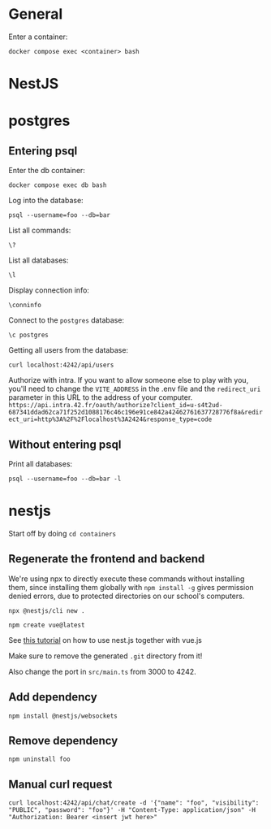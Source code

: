# General

Enter a container:

`docker compose exec <container> bash`

# NestJS

# postgres

## Entering psql

Enter the db container:

`docker compose exec db bash`

Log into the database:

`psql --username=foo --db=bar`

List all commands:

`\?`

List all databases:

`\l`

Display connection info:

`\conninfo`

Connect to the `postgres` database:

`\c postgres`

Getting all users from the database:

`curl localhost:4242/api/users`

Authorize with intra.
If you want to allow someone else to play with you, you'll need to change the `VITE_ADDRESS` in the .env file and the `redirect_uri` parameter in this URL to the address of your computer.
`https://api.intra.42.fr/oauth/authorize?client_id=u-s4t2ud-687341ddad62ca71f252d1088176c46c196e91ce842a42462761637728776f8a&redirect_uri=http%3A%2F%2Flocalhost%3A2424&response_type=code`

## Without entering psql

Print all databases:

`psql --username=foo --db=bar -l`

# nestjs

Start off by doing `cd containers`

## Regenerate the frontend and backend

We're using npx to directly execute these commands without installing them, since installing them globally with `npm install -g` gives permission denied errors, due to protected directories on our school's computers.

`npx @nestjs/cli new .`

`npm create vue@latest`

See [this tutorial](https://medium.com/js-dojo/how-to-serve-vue-with-nest-f23f10b33e1) on how to use nest.js together with vue.js

Make sure to remove the generated `.git` directory from it!

Also change the port in `src/main.ts` from 3000 to 4242.

## Add dependency

`npm install @nestjs/websockets`

## Remove dependency

`npm uninstall foo`

## Manual curl request

`curl localhost:4242/api/chat/create -d '{"name": "foo", "visibility": "PUBLIC", "password": "foo"}' -H "Content-Type: application/json" -H "Authorization: Bearer <insert jwt here>"`
